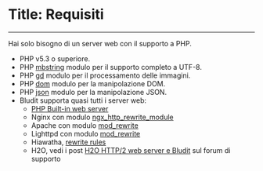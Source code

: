 # Title: Requisiti
<!-- Position: 2 -->
---
Hai solo bisogno di un server web con il supporto a PHP.

- PHP v5.3 o superiore.
- PHP [mbstring](http://php.net/manual/en/book.mbstring.php) modulo per il supporto completo a UTF-8.
- PHP [gd](http://php.net/manual/en/book.image.php) modulo per il processamento delle immagini.
- PHP [dom](http://php.net/manual/en/book.dom.php) modulo per la manipolazione DOM.
- PHP [json](http://php.net/manual/en/book.json.php) modulo per la manipolazione JSON.
- Bludit supporta quasi tutti i server web:
  * [PHP Built-in web server](http://php.net/manual/en/features.commandline.webserver.php)
  * Nginx con modulo [ngx_http_rewrite_module](http://nginx.org/en/docs/http/ngx_http_rewrite_module.html)
  * Apache con modulo [mod_rewrite](http://httpd.apache.org/docs/current/mod/mod_rewrite.html)
  * Lighttpd con modulo [mod_rewrite](http://redmine.lighttpd.net/projects/1/wiki/docs_modrewrite)
  * Hiawatha, [rewrite rules](https://www.hiawatha-webserver.org/howto/url_rewrite_rules)
  * H2O, vedi i post [H2O HTTP/2 web server e Bludit](https://forum.bludit.org/viewtopic.php?f=6&t=1015) sul forum di supporto